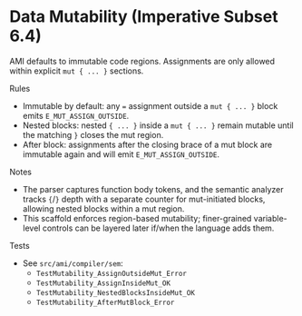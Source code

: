 # Data Mutability (Imperative Subset 6.4)

AMI defaults to immutable code regions. Assignments are only allowed within explicit `mut { ... }` sections.

Rules

- Immutable by default: any `=` assignment outside a `mut { ... }` block emits `E_MUT_ASSIGN_OUTSIDE`.
- Nested blocks: nested `{ ... }` inside a `mut { ... }` remain mutable until the matching `}` closes the mut region.
- After block: assignments after the closing brace of a mut block are immutable again and will emit `E_MUT_ASSIGN_OUTSIDE`.

Notes

- The parser captures function body tokens, and the semantic analyzer tracks `{`/`}` depth with a separate counter for mut-initiated blocks, allowing nested blocks within a mut region.
- This scaffold enforces region-based mutability; finer-grained variable-level controls can be layered later if/when the language adds them.

Tests

- See `src/ami/compiler/sem`:
  - `TestMutability_AssignOutsideMut_Error`
  - `TestMutability_AssignInsideMut_OK`
  - `TestMutability_NestedBlocksInsideMut_OK`
  - `TestMutability_AfterMutBlock_Error`

